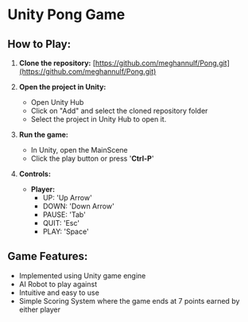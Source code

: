 # Unity Pong Game

## How to Play:
1. **Clone the repository:**
   [https://github.com/meghannulf/Pong.git](https://github.com/meghannulf/Pong.git)  

2. **Open the project in Unity:**
   - Open Unity Hub
   - Click on "Add" and select the cloned repository folder
   - Select the project in Unity Hub to open it.

3. **Run the game:**
   - In Unity, open the MainScene
   - Click the play button or press '**Ctrl-P**'

4. **Controls:**
   - **Player:**
      - UP: 'Up Arrow'
      - DOWN: 'Down Arrow'
      - PAUSE: 'Tab'
      - QUIT: 'Esc'
      - PLAY: 'Space'

## Game Features:
   - Implemented using Unity game engine
   - AI Robot to play against
   - Intuitive and easy to use
   - Simple Scoring System where the game ends at 7 points earned by either player
